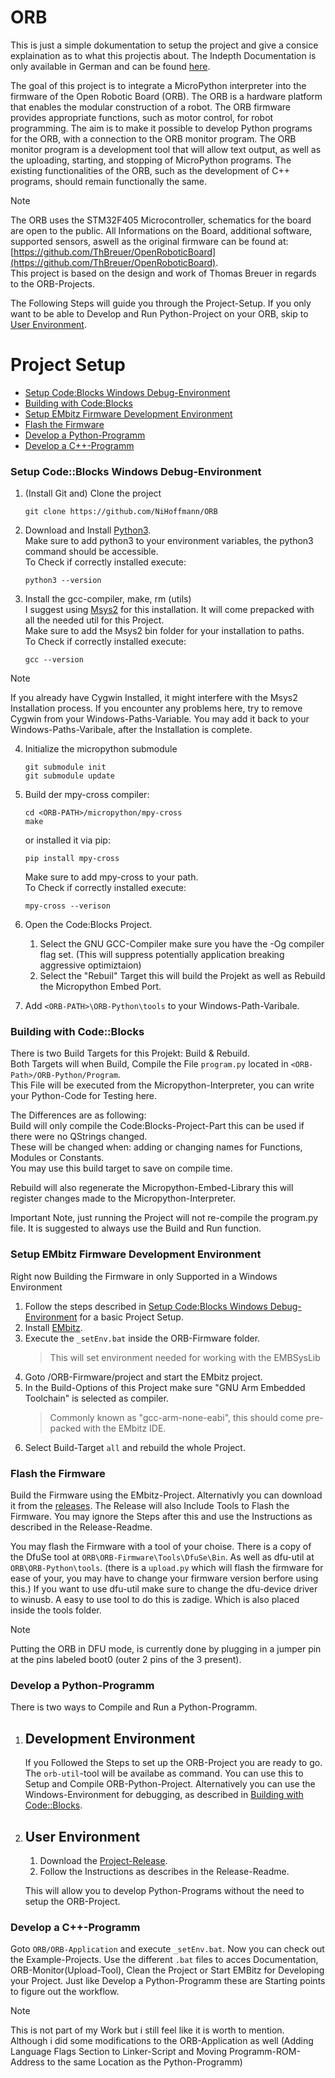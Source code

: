 # ORB
This is just a simple dokumentation to setup the project and give a consice explaination as to what this projectis about. The Indepth Documentation is only available in German and can be found [here](Dokumentation).

The goal of this project is to integrate a MicroPython interpreter into the firmware of the Open Robotic Board (ORB).
The ORB is a hardware platform that enables the modular construction of a robot. The ORB firmware provides appropriate functions, such as motor control, for robot programming.
The aim is to make it possible to develop Python programs for the ORB, with a connection to the ORB monitor program.
The ORB monitor program is a development tool that will allow text output, as well as the uploading, starting, and stopping of MicroPython programs.
The existing functionalities of the ORB, such as the development of C++ programs, should remain functionally the same.
> [!NOTE]  
> The ORB uses the STM32F405 Microcontroller, schematics for the board are open to the public. All Informations on the Board, additional software, supported sensors, aswell as the original firmware can be found at: [https://github.com/ThBreuer/OpenRoboticBoard](https://github.com/ThBreuer/OpenRoboticBoard).  
This project is based on the design and work of Thomas Breuer in regards to the ORB-Projects.

The Following Steps will guide you through the Project-Setup. If you only want to be able to Develop and Run Python-Project on your ORB, skip to [User Environment](#user-environment).

# Project Setup
- [Setup Code:Blocks Windows Debug-Environment](#setup-codeblocks-windows-debug-environment)
- [Building with Code:Blocks](#building-with-codeblocks)
- [Setup EMbitz Firmware Development Environment](#setup-embitz-firmware-development-environment)
- [Flash the Firmware](#flash-the-firmware)
- [Develop a Python-Programm](#develop-a-python-programm)
- [Develop a C++-Programm](#develop-a-c-programm)


### Setup Code::Blocks Windows Debug-Environment

1. (Install Git and) Clone the project
    ```
    git clone https://github.com/NiHoffmann/ORB
    ```
2. Download and Install [Python3](https://www.python.org/downloads/).  
   Make sure to add python3 to your environment variables, the python3 command should be accessible.   
   To Check if correctly installed execute:
    ```code
    python3 --version
    ```
3. Install the gcc-compiler, make, rm (utils)  
   I suggest using [Msys2](https://www.msys2.org/) for this installation.
   It will come prepacked with all the needed util for this Project.  
   Make sure to add the Msys2 bin folder for your installation to paths.  
   To Check if correctly installed execute:
    ```code
    gcc --version
    ```
    
> [!NOTE]  
> If you already have Cygwin Installed, it might interfere with the Msys2 Installation process. If you encounter any problems here, try to remove Cygwin from your Windows-Paths-Variable. You may add it back to your Windows-Paths-Varibale, after the Installation is complete.

4. Initialize the micropython submodule
    ```
    git submodule init
    git submodule update
    ```
5. Build der mpy-cross compiler:
    ```
    cd <ORB-PATH>/micropython/mpy-cross
    make
    ```
    or installed it via pip:  
    ```code
    pip install mpy-cross
    ```
    Make sure to add mpy-cross to your path.  
    To Check if correctly installed execute:
    ```code
    mpy-cross --verison
    ```
6. Open the Code:Blocks Project.  
   1. Select the GNU GCC-Compiler make sure you have the -Og compiler flag set.
       (This will suppress potentially application breaking aggressive optimiztaion)    
   2. Select the "Rebuil" Target this will build the Projekt as well as Rebuild the Micropython Embed Port.

7. Add `<ORB-PATH>\ORB-Python\tools` to your Windows-Path-Varibale.

### Building with Code::Blocks
There is two Build Targets for this Projekt: Build & Rebuild.  
Both Targets will when Build, Compile the File `program.py` located in `<ORB-Path>/ORB-Python/Program`.  
This File will be executed from the Micropython-Interpreter, you can write your Python-Code for Testing here.  

The Differences are as following:  
Build will only compile the Code:Blocks-Project-Part this can be used if there were no QStrings changed.  
These will be changed when: adding or changing names for Functions, Modules or Constants.  
You may use this build target to save on compile time.  
  
Rebuild will also regenerate the Micropython-Embed-Library this will register changes made to the Micropython-Interpreter.  
  
Important Note, just running the Project will not re-compile the program.py file. It is suggested to always use the Build and Run function.  

### Setup EMbitz Firmware Development Environment 
Right now Building the Firmware in only Supported in a Windows Environment

1. Follow the steps described in [Setup Code:Blocks Windows Debug-Environment](#setup-codeblocks-windows-debug-environment) for a basic Project Setup.
2. Install [EMbitz](https://www.embitz.org/).
3. Execute the `_setEnv.bat` inside the ORB-Firmware folder.
    > This will set environment needed for working with the EMBSysLib
4. Goto <ORB-Path>/ORB-Firmware/project and start the EMbitz project.
5. In the Build-Options of this Project make sure "GNU Arm Embedded Toolchain" is selected as compiler.
    > Commonly known as "gcc-arm-none-eabi", this should come pre-packed with the EMbitz IDE.
6. Select Build-Target `all` and rebuild the whole Project.

### Flash the Firmware
Build the Firmware using the EMbitz-Project. Alternativly you can download it from the [releases](./../releases). The Release will also Include Tools to Flash the Firmware. You may ignore the Steps after this and use the Instructions as described in the Release-Readme.

You may flash the Firmware with a tool of your choise.
There is a copy of the DfuSe tool at `ORB\ORB-Firmware\Tools\DfuSe\Bin`.
As well as dfu-util at `ORB\ORB-Python\tools`. (there is a `upload.py` which will flash the firmware for ease of your, you may have to change your firmware version berfore using this.) If you want to use dfu-util make sure to change the dfu-device driver to winusb. A easy to use tool to do this is zadige. Which is also placed inside the tools folder.
> [!NOTE]  
> Putting the ORB in DFU mode, is currently done by plugging in a jumper pin at the pins labeled boot0 (outer 2 pins of the 3 present).

### Develop a Python-Programm
There is two ways to Compile and Run a Python-Programm. 

1. ## **Development Environment**
    If you Followed the Steps to set up the ORB-Project you are ready to go. The `orb-util`-tool will be availabe as command. You can use this to Setup and Compile ORB-Python-Project. 
    Alternatively you can use the Windows-Environment for debugging, as described in [Building with Code::Blocks](#building-with-codeblocks).

2. ## **User Environment**
    1. Download the [Project-Release](./../../releases). 
    2. Follow the Instructions as describes in the Release-Readme. 
    
    This will allow you to develop Python-Programs without the need to setup the ORB-Project.

### Develop a C++-Programm

Goto `ORB/ORB-Application` and execute `_setEnv.bat`. Now you can check out the Example-Projects. Use the different `.bat` files to acces Documentation, ORB-Monitor(Upload-Tool), Clean the Project or Start EMBitz for Developing your Project. Just like Develop a Python-Programm these are Starting points to figure out the workflow.
> [!NOTE]  
> This is not part of my Work but i still feel like it is worth to mention.  
> Although i did some modifications to the ORB-Application as well (Adding Language Flags Section to Linker-Script and Moving Programm-ROM-Address to the same Location as the Python-Programm)
